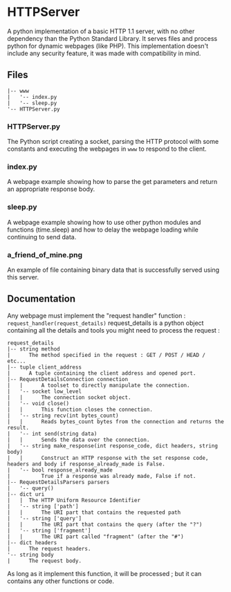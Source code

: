 # HTTPServer
A python implementation of a basic HTTP 1.1 server, with no other dependency than the Python Standard Library.
It serves files and process python for dynamic webpages (like PHP).
This implementation doesn't include any security feature, it was made with compatibility in mind.

## Files
```HTTPServer
|-- www
|   '-- index.py
|   '-- sleep.py
'-- HTTPServer.py
```
### HTTPServer.py
The Python script creating a socket, parsing the HTTP protocol with some constants and executing the webpages in `www` to respond to the client.
### index.py
A webpage example showing how to parse the get parameters and return an appropriate response body.
### sleep.py
A webpage example showing how to use other python modules and functions (time.sleep) and how to delay the webpage loading while continuing to send data.
### a_friend_of_mine.png
An example of file containing binary data that is successfully served using this server.

## Documentation
Any webpage must implement the "request handler" function :
`request_handler(request_details)`
request_details is a python object containing all the details and tools you might need to process the request :
```
request_details
|-- string method
|      The method specified in the request : GET / POST / HEAD / etc...
|-- tuple client_address
|      A tuple containing the client address and opened port.
|-- RequestDetailsConnection connection
|   |      A toolset to directly manipulate the connection.
|   '-- socket low_level
|   |      The connection socket object.
|   '-- void close()
|   |      This function closes the connection.
|   '-- string recv(int bytes_count)
|   |      Reads bytes_count bytes from the connection and returns the result.
|   '-- int send(string data)
|   |      Sends the data over the connection.
|   '-- string make_response(int response_code, dict headers, string body)
|   |      Construct an HTTP response with the set response code, headers and body if response_already_made is False.
|   '-- bool response_already_made
|          True if a response was already made, False if not.
|-- RequestDetailsParsers parsers
|   '-- query()
|-- dict uri
|   |  The HTTP Uniform Resource Identifier
|   '-- string ['path']
|   |      The URI part that contains the requested path
|   '-- string ['query']
|   |      The URI part that contains the query (after the "?")
|   '-- string ['fragment']
|   |      The URI part called "fragment" (after the "#")
|-- dict headers
|      The request headers.
'-- string body
|      The request body.
```
As long as it implement this function, it will be processed ; but it can contains any other functions or code.
